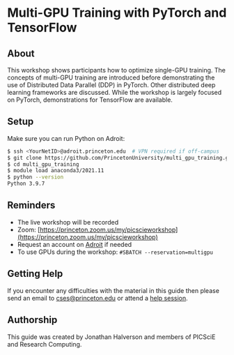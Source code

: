 # Multi-GPU Training with PyTorch and TensorFlow

## About

This workshop shows participants how to optimize single-GPU training. The concepts of multi-GPU training are introduced before demonstrating the use of Distributed Data Parallel (DDP) in PyTorch. Other distributed deep learning frameworks are discussed. While the workshop is largely focused on PyTorch, demonstrations for TensorFlow are available.

## Setup

Make sure you can run Python on Adroit:

```bash
$ ssh <YourNetID>@adroit.princeton.edu  # VPN required if off-campus
$ git clone https://github.com/PrincetonUniversity/multi_gpu_training.git
$ cd multi_gpu_training
$ module load anaconda3/2021.11
$ python --version
Python 3.9.7
```

<!--
## Attendance

- Please check-in using [this link](https://cglink.me/2gi/c1471627125105938).

## Workshop Survey

Toward the end of the workshop please complete [this survey](https://forms.gle/pGi2tkzb7WCtVMcQ6).
-->

## Reminders

- The live workshop will be recorded
- Zoom: [https://princeton.zoom.us/my/picscieworkshop](https://princeton.zoom.us/my/picscieworkshop)
- Request an account on [Adroit](https://forms.rc.princeton.edu/registration/?q=adroit) if needed
- To use GPUs during the workshop: `#SBATCH --reservation=multigpu`

## Getting Help

If you encounter any difficulties with the material in this guide then please send an email to <a href="mailto:cses@princeton.edu">cses@princeton.edu</a> or attend a <a href="https://researchcomputing.princeton.edu/education/help-sessions">help session</a>.

## Authorship

This guide was created by Jonathan Halverson and members of PICSciE and Research Computing.

